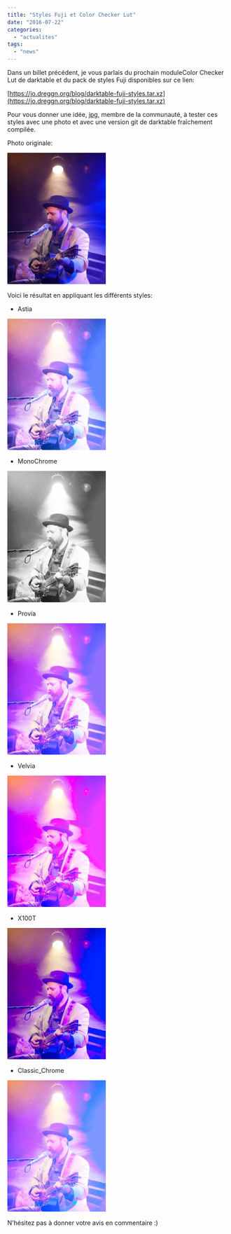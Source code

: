 ```yaml
---
title: "Styles Fuji et Color Checker Lut"
date: "2016-07-22"
categories: 
  - "actualites"
tags: 
  - "news"
---
```


Dans un billet précédent, je vous parlais du prochain moduleColor Checker Lut de darktable et du pack de styles Fuji disponibles sur ce lien:

[https://jo.dreggn.org/blog/darktable-fuji-styles.tar.xz](https://jo.dreggn.org/blog/darktable-fuji-styles.tar.xz)

Pour vous donner une idée, [jpg](https://www.flickr.com/photos/113336874@N07/), membre de la communauté, à tester ces styles avec une photo et avec une version git de darktable fraîchement compilée.

Photo originale:

![Original](images/Original-225x300.jpg)

Voici le résultat en appliquant les différents styles:

- Astia

![Astia](images/Astia-225x300.jpg)

- MonoChrome

![MonoChrome](images/MonoChrome-225x300.jpg)

- Provia

![Provia](images/Provia-225x300.jpg)

- Velvia

![Velvia](images/Velvia-225x300.jpg)

- X100T

![X100T](images/X100T-225x300.jpg)

- Classic_Chrome

![Classic_Chrome](images/Classic_Chrome-225x300.jpg)

N'hésitez pas à donner votre avis en commentaire :)
